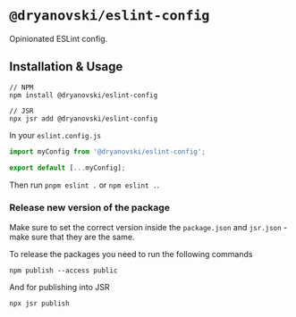 # `@dryanovski/eslint-config`

Opinionated ESLint config.

## Installation & Usage

```
// NPM
npm install @dryanovski/eslint-config

// JSR
npx jsr add @dryanovski/eslint-config
```

In your `eslint.config.js`

```js
import myConfig from '@dryanovski/eslint-config';

export default [...myConfig];
```

Then run `pnpm eslint .` or `npm eslint .`.

### Release new version of the package

Make sure to set the correct version inside the `package.json` and `jsr.json` - make sure that they are the same.

To release the packages you need to run the following commands

```console
npm publish --access public
```

And for publishing into JSR

```console
npx jsr publish
```
